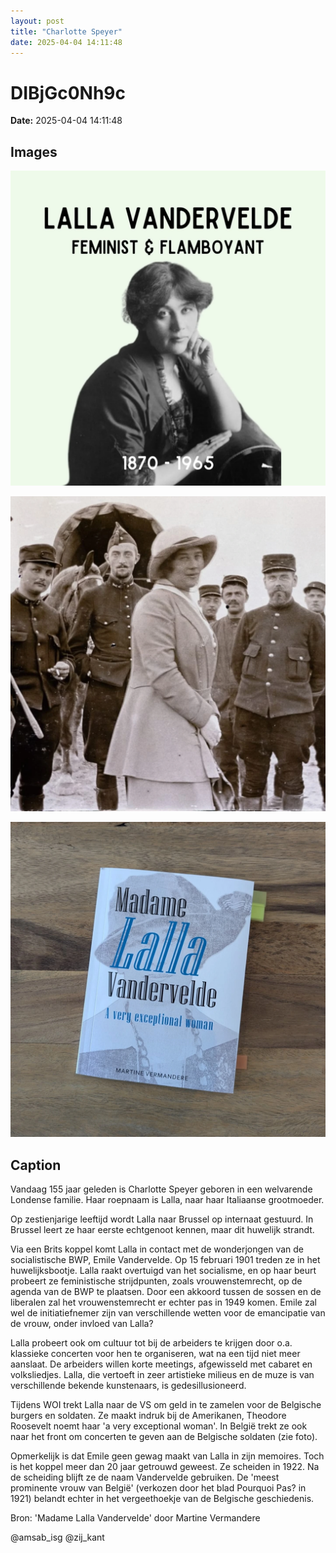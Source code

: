 ```yaml
---
layout: post
title: "Charlotte Speyer"
date: 2025-04-04 14:11:48
---
```


# DIBjGc0Nh9c

**Date:** 2025-04-04 14:11:48

## Images

![Image](../images/DIBjGc0Nh9c_0.webp)

![Image](../images/DIBjGc0Nh9c_1.webp)

![Image](../images/DIBjGc0Nh9c_2.webp)

## Caption

Vandaag 155 jaar geleden is Charlotte Speyer geboren in een welvarende Londense familie. Haar roepnaam is Lalla, naar haar Italiaanse grootmoeder. 

Op zestienjarige leeftijd wordt Lalla naar Brussel op internaat gestuurd. In Brussel leert ze haar eerste echtgenoot kennen, maar dit huwelijk strandt. 

Via een Brits koppel komt Lalla in contact met de wonderjongen van de socialistische BWP, Emile Vandervelde. Op 15 februari 1901 treden ze in het huwelijksbootje. Lalla raakt overtuigd van het socialisme, en op haar beurt probeert ze feministische strijdpunten, zoals vrouwenstemrecht, op de agenda van de BWP te plaatsen. Door een akkoord tussen de sossen en de liberalen zal het vrouwenstemrecht er echter pas in 1949 komen. Emile zal wel de initiatiefnemer zijn van verschillende wetten voor de emancipatie van de vrouw, onder invloed van Lalla? 

Lalla probeert ook om cultuur tot bij de arbeiders te krijgen door o.a. klassieke concerten voor hen te organiseren, wat na een tijd niet meer aanslaat. De arbeiders willen korte meetings, afgewisseld met cabaret en volksliedjes. Lalla, die vertoeft in zeer artistieke milieus en de muze is van verschillende bekende kunstenaars, is gedesillusioneerd.

Tijdens WOI trekt Lalla naar de VS om geld in te zamelen voor de Belgische burgers en soldaten. Ze maakt indruk bij de Amerikanen, Theodore Roosevelt noemt haar 'a very exceptional woman'. In België trekt ze ook naar het front om concerten te geven aan de Belgische soldaten (zie foto). 

Opmerkelijk is dat Emile geen gewag maakt van Lalla in zijn memoires. Toch is het koppel meer dan 20 jaar getrouwd geweest. Ze scheiden in 1922. Na de scheiding blijft ze de naam Vandervelde gebruiken. De 'meest prominente vrouw van België' (verkozen door het blad Pourquoi Pas? in 1921) belandt echter in het vergeethoekje van de Belgische geschiedenis. 

Bron: 'Madame Lalla Vandervelde' door Martine Vermandere

@amsab_isg @zij_kant

